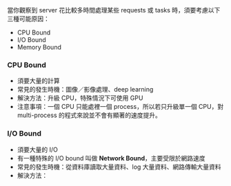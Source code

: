 當你觀察到 server 花比較多時間處理某些 requests 或 tasks 時，須要考慮以下三種可能原因：

- CPU Bound
- I/O Bound
- Memory Bound

### CPU Bound

- 須要大量的計算
- 常見的發生時機：圖像／影像處理、deep learning
- 解決方法：升級 CPU，特殊情況下可使用 GPU
- 注意事項：一個 CPU 只能處裡一個 process，所以若只升級單一個 CPU，對 multi-process 的程式來說並不會有顯著的速度提升。
### I/O Bound

- 須要大量的 I/O
- 有一種特殊的 I/O bound 叫做 **Network Bound**，主要受限於網路速度
- 常見的發生時機：從資料庫讀取大量資料、log 大量資料、網路傳輸大量資料
- 解決方法：
